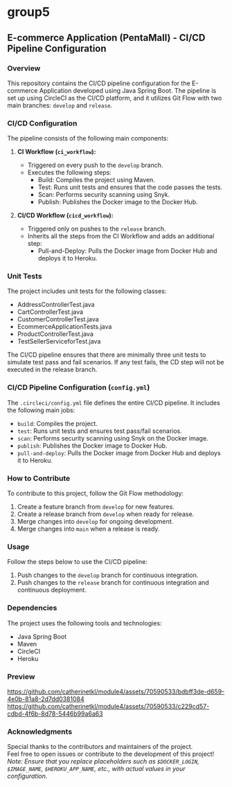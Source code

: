 # group5

## E-commerce Application (PentaMall) - CI/CD Pipeline Configuration

### Overview

This repository contains the CI/CD pipeline configuration for the E-commerce Application developed using Java Spring Boot. The pipeline is set up using CircleCI as the CI/CD platform, and it utilizes Git Flow with two main branches: `develop` and `release`.

### CI/CD Configuration

The pipeline consists of the following main components:

1. **CI Workflow (`ci_workflow`):**
   - Triggered on every push to the `develop` branch.
   - Executes the following steps:
     - Build: Compiles the project using Maven.
     - Test: Runs unit tests and ensures that the code passes the tests.
     - Scan: Performs security scanning using Snyk.
     - Publish: Publishes the Docker image to the Docker Hub.

2. **CI/CD Workflow (`cicd_workflow`):**
   - Triggered only on pushes to the `release` branch.
   - Inherits all the steps from the CI Workflow and adds an additional step:
     - Pull-and-Deploy: Pulls the Docker image from Docker Hub and deploys it to Heroku.

### Unit Tests

The project includes unit tests for the following classes:

- AddressControllerTest.java
- CartControllerTest.java
- CustomerControllerTest.java
- EcommerceApplicationTests.java
- ProductControllerTest.java
- TestSellerServiceforTest.java

The CI/CD pipeline ensures that there are minimally three unit tests to simulate test pass and fail scenarios. If any test fails, the CD step will not be executed in the release branch.

### CI/CD Pipeline Configuration (`config.yml`)

The `.circleci/config.yml` file defines the entire CI/CD pipeline. It includes the following main jobs:

- `build`: Compiles the project.
- `test`: Runs unit tests and ensures test pass/fail scenarios.
- `scan`: Performs security scanning using Snyk on the Docker image.
- `publish`: Publishes the Docker image to Docker Hub.
- `pull-and-deploy`: Pulls the Docker image from Docker Hub and deploys it to Heroku.

### How to Contribute

To contribute to this project, follow the Git Flow methodology:

1. Create a feature branch from `develop` for new features.
2. Create a release branch from `develop` when ready for release.
3. Merge changes into `develop` for ongoing development.
4. Merge changes into `main` when a release is ready.

### Usage

Follow the steps below to use the CI/CD pipeline:

1. Push changes to the `develop` branch for continuous integration.
2. Push changes to the `release` branch for continuous integration and continuous deployment.

### Dependencies

The project uses the following tools and technologies:

- Java Spring Boot
- Maven
- CircleCI
- Heroku

### Preview
https://github.com/catherinetkl/module4/assets/70590533/bdbff3de-d659-4e0b-81a8-2d7dd0381084
https://github.com/catherinetkl/module4/assets/70590533/c229cd57-cdbd-4f6b-8d78-5446b99a6a63








### Acknowledgments

Special thanks to the contributors and maintainers of the project. \
Feel free to open issues or contribute to the development of this project! \
*Note: Ensure that you replace placeholders such as `$DOCKER_LOGIN`, `$IMAGE_NAME`, `$HEROKU_APP_NAME`, etc., with actual values in your configuration.*

